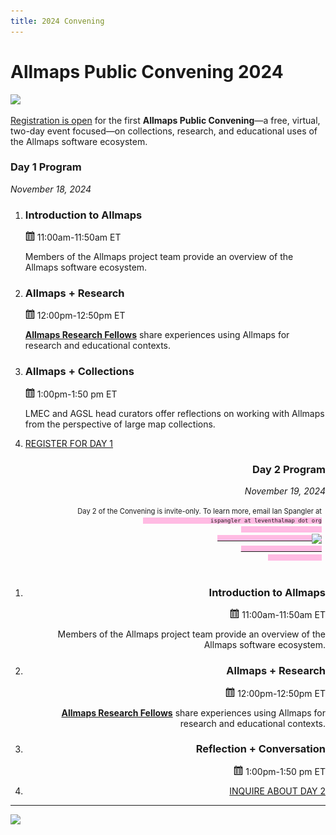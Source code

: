 ```yaml
---
title: 2024 Convening
---
```


# Allmaps Public Convening 2024

<a href="https://lu.ma/yeccd3fr"><img src="/assets/convening.svg"></img></a>

[Registration is open](https://lu.ma/yeccd3fr) for the first **Allmaps Public Convening**—a free, virtual, two-day event focused—on collections, research, and educational uses of the Allmaps software ecosystem.

<div class="grid grid-cols-2 kindaslim container">
    <div class="one">
        <h3>Day 1 Program</h3>
        <i>November 18, 2024</i>
        <!-- <div style="font-size:0.8em; padding:6px;">
            <p>Register now for Day 1 of the Allmaps Public Convening</p>
        </div> -->
        <ol class="circle-list">
        <li>
            <h3>Introduction to Allmaps</h3>
            <p><img src="assets/cal.svg" width="15px"></img> 11:00am-11:50am ET</p>
            <div class="desc">
                <p>Members of the Allmaps project team provide an overview of the Allmaps software ecosystem.</p>
            </div>
        <li>
            <h3>​Allmaps + Research</h3>
            <p><img src="assets/cal.svg" width="15px"></img> 12:00pm-12:50pm ET</p>
            <div class="desc">
                <p><a href="./allmaps-research-fellows" style="font-weight:bold">Allmaps Research Fellows</a> share experiences using Allmaps for research and educational contexts.</p>
            </div>
            <b></b>
        <li>
            <h3>Allmaps + Collections</h3>
            <p><img src="assets/cal.svg" width="15px"></img> ​1:00pm-1:50 pm ET</p>
            <div class="desc">
                <p>LMEC and AGSL head curators offer reflections on working with Allmaps from the perspective of large map collections.</p>
            </div>
        <li><a href="https://lu.ma/yeccd3fr" class="register shake">
            REGISTER FOR DAY 1
        </a>
        </ol>
    </div>   
    <div class="two" style="text-align:right;"> 
        <h3>Day 2 Program</h3>
        <i>November 19, 2024</i>
        <div style="font-size:0.8em;padding:6px;">
            <p>Day 2 of the Convening is invite-only. To learn more, email Ian Spangler at
                <code style="font-size:0.8em; background:#ffbbe3">
                    ispangler at leventhalmap dot org
                        <a href="mailto:ispangler@leventhalmap.org">
                            <img src="https://www.svgrepo.com/show/14478/email.svg" style="vertical-align:middle;" width="10px"></img>
                        </a>
                </code>
            </p>
        </div>
        <ol class="circle-list cl-right">
        <li>
            <h3>Introduction to Allmaps</h3>
            <p><img src="assets/cal.svg" width="15px"></img> 11:00am-11:50am ET</p>
            <div class="desc">
                <p>Members of the Allmaps project team provide an overview of the Allmaps software ecosystem.</p>
            </div>
        <li>
            <h3>​Allmaps + Research</h3>
            <p><img src="assets/cal.svg" width="15px"></img> 12:00pm-12:50pm ET</p>
            <div class="desc">
                <!-- <i>Jonathan Anjaria, Charlotte Leib, and Jennifer Jordan & Vijaya ...</i> -->
                <p><a href="./allmaps-research-fellows" style="font-weight:bold">Allmaps Research Fellows</a> share experiences using Allmaps for research and educational contexts.</p>
            </div>
            <b></b>
        <li>
            <h3>Reflection + Conversation</h3>
            <p><img src="assets/cal.svg" width="15px"></img> ​1:00pm-1:50 pm ET</p>
        <li>
        <a href="" class="register shake">
            INQUIRE ABOUT DAY 2
        </a>
        </ol>
    </div>
</div>

* * * 

<a class="sticker" href="https://arcade.allmaps.org"><img class="shake desktop-only" src="https://uxwing.com/wp-content/themes/uxwing/download/sport-and-awards/arcade-machine-game-icon.png" width="40px" ></img></a>
